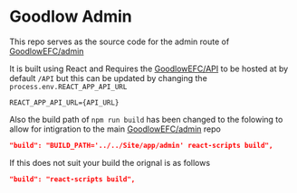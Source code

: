 # Goodlow Admin

This repo serves as the source code for the admin route of [GoodlowEFC/admin](https://github.com/OwenRempel/GoodlowEFC/tree/main/admin)

It is built using React and Requires the [GoodlowEFC/API](https://github.com/OwenRempel/GoodlowEFC/tree/main/API) to be hosted at by default <code>/API</code> but this can be updated by changing the <code>process.env.REACT_APP_API_URL</code>

```ENV
REACT_APP_API_URL={API_URL}
```

Also the build path of <code>npm run build</code> has been changed to the folowing to allow for intigration to the main [GoodlowEFC/admin](https://github.com/OwenRempel/GoodlowEFC/tree/main/admin) repo

```JSON
"build": "BUILD_PATH='../../Site/app/admin' react-scripts build",
```
If this does not suit your build the orignal is as follows
```JSON
"build": "react-scripts build",
```
